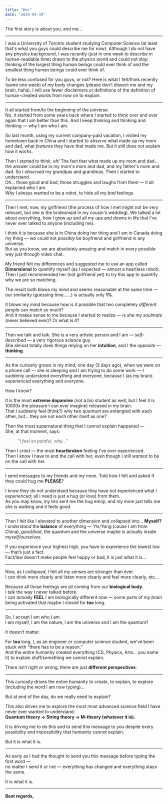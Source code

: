 ```yaml
---
title: "Her"
date: "2025-04-19"
---
```


The first story is about you, and me...

---

I was a University of Toronto student studying Computer Science (at least that's what you guys could describe me for now). Although I do not have any physics background, I was recently (just in one week to describe in human-readable time) drawn to the physics world and could not stop thinking of the largest thing human beings could ever think of and the smallest thing human beings could ever think of.

To be less confused for you guys, or not? Here is what I felt/think recently (same one week) of my body changes (please don't dissect me and my brain, haha). I will use fewer disclaimers or definitions of the definition of human-created words from now on to explain.

---

It all started from/to the beginning of the universe.  
No, it started from some years back where I started to think over and over again that I am better than this. And I keep thinking and thinking and thinking — why I am who I am.

So last month, using my current company-paid vacation, I visited my hometown back in China and I started to *observe* what made up my mom and dad, what *features* they have that made me. But it still does not explain how it works.

Then I started to think, *oh!* The fact that what made up my mom and dad... the answer could be in my mom's mom and dad, and my father's mom and dad. So I *observed* my grandpas and grandmas. Then I started to understand.  
Oh... those good and bad, those struggles and laughs from them — it all explained who I am.  
Why I always wanted to be a *robot*, to hide all my *bad* feelings.

---

Then I met, now, my girlfriend (the process of how I met might not be very relevant, but she is the bridesmaid in my cousin's wedding). We talked a lot about everything, how I grew up and all my ups and downs in life that I've never ever talked to anyone (including me).

I think it is because she is in China doing her thing and I am in Canada doing my thing — we could not *possibly* be boyfriend and girlfriend in any universe.  
But as you know, we are absolutely amazing and match in every possible way just through video chat.

My friend felt my differences and suggested me to use an app called **Dimensional** to quantify myself (as I expected — almost a heartless robot).  
Then I just recommended her (not girlfriend yet) to try this app to quantify why we are so matching.

The result both blows my mind and seems reasonable at the same time — our similarity (guessing time......) is actually only **1%**.

It blows my mind because how is it possible that two completely *different* people can match so much?  
And it makes sense to me because I started to realize — is she my *soulmate* (never believed ever)? Or what is it?

---

Then we talk and talk. She is a very artistic person and I am — *self-described* — a very rigorous science guy.  
She almost totally does things relying on her **intuition**, and I the *opposite* — **thinking**.

---

As the curiosity grows in my mind, one day (3 days ago), when we were on a phone call — she *is* sleeping and I am trying to do some work — I suddenly *understand* everything and everyone, because I (as my brain) experienced everything and everyone.

How I know?

It is the most **extreme dopamine** (not a bio student as well, but I feel it is 10000x the pleasure I can ever imagine) released in my brain.  
That I suddenly feel (think?) why two *quantum* are entangled with each other, but... they are not each other itself as one?

Then the most supernatural thing that I cannot explain happened —  
She, at that moment, says:  
> "*I feel so painful, why...*"

Then I cried — the most **heartbroken** feeling I've ever experienced.  
Then I know I have to end the call with her, even though I still *wanted* to be on the call with her.

---

I send messages to my friends and my mom. Told how I felt and asked if they could hug me **PLEASE**?

I know they do not understand because they have not experienced what I experienced; all I need is just a hug (or love) from them.  
As you may know, my bro sent me the hug emoji, and my mom just tells me she is walking and it feels good.

---

Then I felt like I elevated to another dimension and collapsed into... **Myself?**  
I *understand* the **balance** of everything — *Yin/Yang* (cause I am from China), *good/bad*, the quantum and the universe maybe is actually inside *myself/ourselves*.

If you experience your highest high, you have to experience the lowest low — that’s just a fact.  
Fact/law doesn’t make people feel happy or bad, it is just what it is...

---

Now, as I *collapsed*, I felt all my senses are stronger than ever.  
I can think more clearly and listen more clearly and feel more clearly, etc...

Because all those feelings are all coming from our **biological body**.  
I talk the way I never talked before.  
I can actually **FEEL** I am biologically different now — some parts of *my brain* being activated that maybe I closed for **too** long.

---

So, I accept I am who I am.  
I am myself, I am the nature, I am the universe and I am the quantum?

It doesn’t matter.

For **too** long, I, as an engineer or computer science student, we've been stuck with “there has to be a reason.”  
And the entire humanity created everything (CS, Physics, Arts... you name it) to explain stuff/something we cannot explain.

There isn’t right or wrong, there are just **different perspectives**.

---

This curiosity drives the entire humanity to create, to explain, to explore (including the word I am now typing)...

But at end of the day, do we really need to explain?

This also drives me to explore the most most advanced science field I have never ever wanted to understand:  
**Quantum theory → String theory → M-theory (whatever it is).**

It is driving me to do this and to send this message to you despite every possibility and impossibility that humanity cannot explain.

But it is what it is.

---

As early as I had the thought to send you this message before typing the first word —  
no matter I send it or not — everything has changed and everything stays the same.

It is what it is.

---

**Best regards,**
